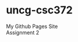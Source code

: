 # uncg-csc372
My Github Pages Site<br/>
<a src="https://github.com/Kimchidude/kimchidude.github.io/tree/main/csc372-hw/assignment%202">Assignment 2<a>
